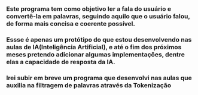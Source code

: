 ### Este programa tem como objetivo ler a fala do usuário e convertê-la em palavras, seguindo aquilo que o usuário falou, de forma mais concisa e coerente possível.
### Essse é apenas um protótipo do que estou desenvolvendo nas aulas de IA(Inteligência Artificial), e até o fim dos próximos meses pretendo adicionar algumas implementações, dentre elas a capacidade de resposta da IA. 
### Irei subir em breve um programa que desenvolvi nas aulas que auxilia na filtragem de palavras através da Tokenização
